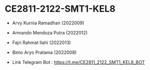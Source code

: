 # CE2811-2122-SMT1-KEL8

- Arvy Kurnia Ramadhan (2022009)
- Armando Mendoza Putra (2022012)
- Fajri Rahmat Ilahi (2022013)
- Bimo Aryo Pratama (2022008)

- Link Telegram Bot : https://t.me/CE2811_2122_SMT1_KEL8_BOT
